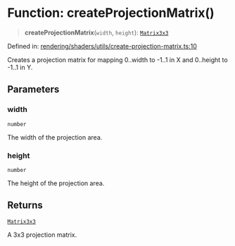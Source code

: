 # Function: createProjectionMatrix()

> **createProjectionMatrix**(`width`, `height`): [`Matrix3x3`](../classes/Matrix3x3.md)

Defined in: [rendering/shaders/utils/create-projection-matrix.ts:10](https://github.com/Forge-Game-Engine/Forge/blob/6a4c05c6b58848e53a4f2ca7d9cd2f9b6c10e5ac/src/rendering/shaders/utils/create-projection-matrix.ts#L10)

Creates a projection matrix for mapping 0..width to -1..1 in X and 0..height to -1..1 in Y.

## Parameters

### width

`number`

The width of the projection area.

### height

`number`

The height of the projection area.

## Returns

[`Matrix3x3`](../classes/Matrix3x3.md)

A 3x3 projection matrix.
